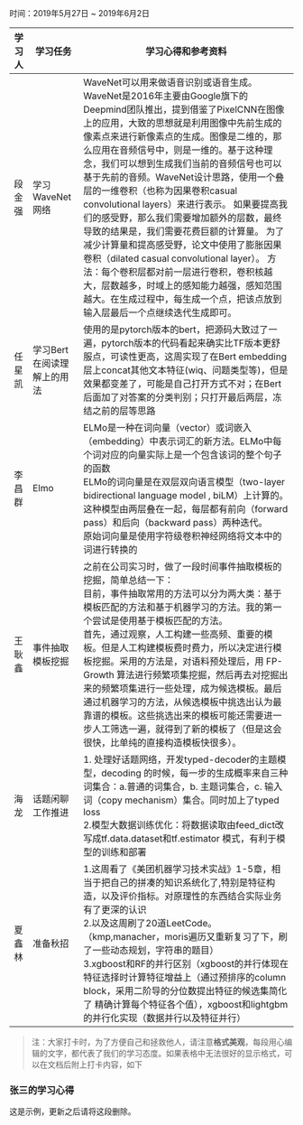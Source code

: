 时间：2019年5月27日 ~ 2019年6月2日

| 学习人  | 学习任务        | 学习心得和参考资料                                |
| ---- | ----------- | ---------------------------------------- |
| 段金强  | 学习WaveNet网络 | WaveNet可以用来做语音识别或语音生成。 WaveNet是2016年主要由Google旗下的Deepmind团队推出，提到借鉴了PixelCNN在图像上的应用，大致的思想就是利用图像中先前生成的像素点来进行新像素点的生成。图像是二维的，那么应用在音频信号中，则是一维的。基于这种理念，我们可以想到生成我们当前的音频信号也可以基于先前的音频。WaveNet设计思路，使用一个叠层的一维卷积（也称为因果卷积casual convolutional layers）来进行表示。 如果要提高我们的感受野，那么我们需要增加额外的层数，最终导致的结果是，我们需要花费巨额的计算量。 为了减少计算量和提高感受野，论文中使用了膨胀因果卷积（dilated casual convolutional layer）。 方法：每个卷积层都对前一层进行卷积，卷积核越大，层数越多，时域上的感知能力越强，感知范围越大。在生成过程中，每生成一个点，把该点放到输入层最后一个点继续迭代生成即可。 |
| 任星凯  | 学习Bert在阅读理解上的用法 | 使用的是pytorch版本的bert，把源码大致过了一遍，pytorch版本的代码看起来确实比TF版本更舒服点，可读性更高，这周实现了在Bert embedding层上concat其他文本特征(wiq、问题类型等)，但是效果都变差了，可能是自己打开方式不对；在Bert后面加了对答案的分类判别；只打开最后两层，冻结之前的层等思路 |
| 李昌群 | Elmo | ELMo是一种在词向量（vector）或词嵌入（embedding）中表示词汇的新方法。ELMo中每个词对应的向量实际上是一个包含该词的整个句子的函数<br />ELMo的词向量是在双层双向语言模型（two-layer bidirectional language model , biLM）上计算的。这种模型由两层叠在一起，每层都有前向（forward pass）和后向（backward pass）两种迭代。<br />原始词向量是使用字符级卷积神经网络将文本中的词进行转换的 |
| 王耿鑫 | 事件抽取模板挖掘 | 之前在公司实习时，做了一段时间事件抽取模板的挖掘，简单总结一下：<br />目前，事件抽取常用的方法可以分为两大类：基于模板匹配的方法和基于机器学习的方法。我的第一个尝试是使用基于模板匹配的方法。<br />首先，通过观察，人工构建一些高频、重要的模板。但是人工构建模板费时费力，所以决定进行模板挖掘。采用的方法是，对语料预处理后，用 FP-Growth 算法进行频繁项集挖掘，然后再去对挖掘出来的频繁项集进行一些处理，成为候选模板。最后通过机器学习的方法，从候选模板中挑选出认为最靠谱的模板。这些挑选出来的模板可能还需要进一步人工筛选一遍，就得到了新的模板了（但是这会很快，比单纯的直接构造模板快很多）。 |
|海龙|话题闲聊工作推进|1. 处理好话题网络，开发typed-decoder的主题模型，decoding 的时候，每一步的生成概率来自三种词集合：a.普通的词集合，b. 主题词集合，c. 输入词（copy mechanism）集合。同时加上了typed loss <br>2.模型大数据训练优化：将数据读取由feed_dict改写成tf.data.dataset和tf.estimator 模式，有利于模型的训练和部署 |
| 夏鑫林 | 准备秋招 | 1.这周看了《美团机器学习技术实战》1-5章，相当于把自己的拼凑的知识系统化了,特别是特征构造，以及评价指标。对原理性的东西结合实际业务有了更深的认识 <br/> 2.以及这周刷了20道LeetCode。（kmp,manacher，moris遍历又重新复习了下，刷了一些动态规划，字符串的题目） <br/>3.xgboost和RF的并行区别（xgboost的并行体现在特征选择时计算特征增益上（通过预排序的column block，采用二阶导的分位数提出特征的候选集简化了 精确计算每个特征各个值），xgboost和lightgbm的并行化实现（数据并行以及特征并行） |
> 注：大家打卡时，为了方便自己和拯救他人，请注意**格式美观**，每段用心编辑的文字，都代表了我们的学习态度。如果表格中无法很好的显示格式，可以在文档后附上打卡内容，如下

### 张三的学习心得
这是示例，更新之后请将这段删除。
